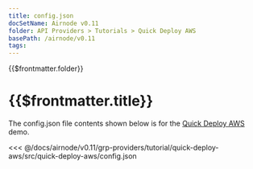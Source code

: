 ```yaml
---
title: config.json
docSetName: Airnode v0.11
folder: API Providers > Tutorials > Quick Deploy AWS
basePath: /airnode/v0.11
tags:
---
```


<TitleSpan>{{$frontmatter.folder}}</TitleSpan>

# {{$frontmatter.title}}

<VersionWarning/>

The config.json file contents shown below is for the [Quick Deploy AWS](./)
demo.

<!-- prettier-ignore -->
<<< @/docs/airnode/v0.11/grp-providers/tutorial/quick-deploy-aws/src/quick-deploy-aws/config.json
